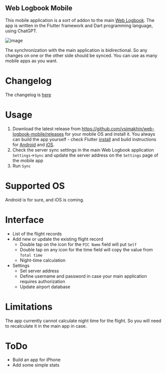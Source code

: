 ## Web Logbook Mobile

This mobile application is a sort of addon to the main [Web Logbook](https://github.com/vsimakhin/web-logbook/). The app is written in the Flutter framework and Dart programming language, using ChatGPT.

![image](https://user-images.githubusercontent.com/139220/229900051-58702257-17c0-4c3b-a328-3580a817d366.png)

The synchronization with the main application is bidirectional. So any changes on one or the other side should be synced. You can use as many mobile apps as you want.

# Changelog

The changelog is [here](https://github.com/vsimakhin/web-logbook-mobile/blob/main/CHANGELOG.md)

# Usage

1. Download the latest release from https://github.com/vsimakhin/web-logbook-mobile/releases for your mobile OS and install it. You always can build the app yourself - check Flutter [install](https://docs.flutter.dev/get-started/install) and build instructions for [Android](https://docs.flutter.dev/deployment/android) and [iOS](https://docs.flutter.dev/deployment/ios).
2. Check the server sync settings in the main Web Logbook application `Settings`->`Sync` and update the server address on the `Settings` page of the mobile app
3. Run `Sync`

# Supported OS

Android is for sure, and iOS is coming.

# Interface

* List of the flight records
* Add new or update the existing flight record
  * Double tap on the icon for the `PIC Name` field will put `Self`
  * Double tap on any icon for the time field will copy the value from `Total time`
  * Night-time calculation
* Settings
  * Set server address
  * Define username and password in case your main application requires authorization
  * Update airport database

# Limitations

The app currently cannot calculate night time for the flight. So you will need to recalculate it in the main app in case.

# ToDo

- Build an app for iPhone
- Add some simple stats

